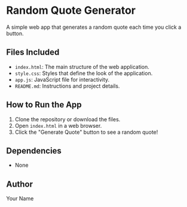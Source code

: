 # Random Quote Generator

A simple web app that generates a random quote each time you click a button.

## Files Included
- `index.html`: The main structure of the web application.
- `style.css`: Styles that define the look of the application.
- `app.js`: JavaScript file for interactivity.
- `README.md`: Instructions and project details.

## How to Run the App
1. Clone the repository or download the files.
2. Open `index.html` in a web browser.
3. Click the "Generate Quote" button to see a random quote!

## Dependencies
- None

## Author
Your Name